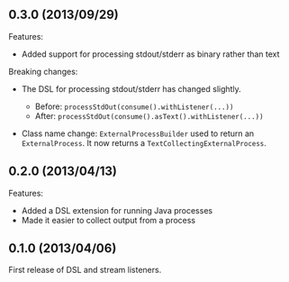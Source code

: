 0.3.0 (2013/09/29)
----

Features:

* Added support for processing stdout/stderr as binary rather than text

Breaking changes:

* The DSL for processing stdout/stderr has changed slightly.
    * Before: `processStdOut(consume().withListener(...))`
    * After: `processStdOut(consume().asText().withListener(...))`

* Class name change: `ExternalProcessBuilder` used to return an `ExternalProcess`. It now returns a `TextCollectingExternalProcess`.

0.2.0 (2013/04/13)
----

Features:

* Added a DSL extension for running Java processes
* Made it easier to collect output from a process

0.1.0 (2013/04/06)
-----

First release of DSL and stream listeners.

